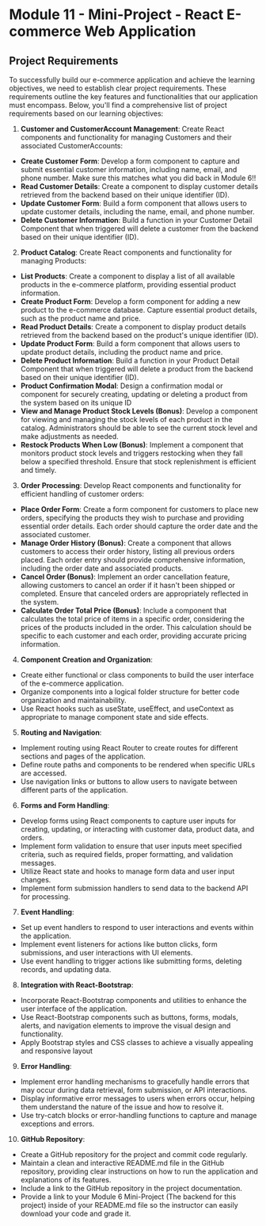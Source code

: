 # Module 11 - Mini-Project - React E-commerce Web Application

## Project Requirements
To successfully build our e-commerce application and achieve the learning objectives, we need to establish clear project requirements. These requirements outline the key features and functionalities that our application must encompass. Below, you'll find a comprehensive list of project requirements based on our learning objectives:

1. **Customer and CustomerAccount Management**: Create React components and functionality for managing Customers and their associated CustomerAccounts:
- **Create Customer Form**: Develop a form component to capture and submit essential customer information, including name, email, and phone number. Make sure this matches what you did back in Module 6!!
- **Read Customer Details**: Create a component to display customer details retrieved from the backend based on their unique identifier (ID).
- **Update Customer Form**: Build a form component that allows users to update customer details, including the name, email, and phone number.
- **Delete Customer Information**: Build a function in your Customer Detail Component that when triggered will delete a customer from the backend based on their unique identifier (ID).

2. **Product Catalog**: Create React components and functionality for managing Products:
- **List Products**: Create a component to display a list of all available products in the e-commerce platform, providing essential product information.
- **Create Product Form**: Develop a form component for adding a new product to the e-commerce database. Capture essential product details, such as the product name and price.
- **Read Product Details**: Create a component to display product details retrieved from the backend based on the product's unique identifier (ID).
- **Update Product Form**: Build a form component that allows users to update product details, including the product name and price.
- **Delete Product Information**: Build a function in your Product Detail Component that when triggered will delete a product from the backend based on their unique identifier (ID).
- **Product Confirmation Modal**: Design a confirmation modal or component for securely creating, updating or deleting a product from the system based on its unique ID
- **View and Manage Product Stock Levels (Bonus)**: Develop a component for viewing and managing the stock levels of each product in the catalog. Administrators should be able to see the current stock level and make adjustments as needed.
- **Restock Products When Low (Bonus)**: Implement a component that monitors product stock levels and triggers restocking when they fall below a specified threshold. Ensure that stock replenishment is efficient and timely.

3. **Order Processing**: Develop React components and functionality for efficient handling of customer orders:
- **Place Order Form**: Create a form component for customers to place new orders, specifying the products they wish to purchase and providing essential order details. Each order should capture the order date and the associated customer.
- **Manage Order History (Bonus)**: Create a component that allows customers to access their order history, listing all previous orders placed. Each order entry should provide comprehensive information, including the order date and associated products.
- **Cancel Order (Bonus)**: Implement an order cancellation feature, allowing customers to cancel an order if it hasn't been shipped or completed. Ensure that canceled orders are appropriately reflected in the system.
- **Calculate Order Total Price (Bonus)**: Include a component that calculates the total price of items in a specific order, considering the prices of the products included in the order. This calculation should be specific to each customer and each order, providing accurate pricing information.

4. **Component Creation and Organization**:
- Create either functional or class components to build the user interface of the e-commerce application.
- Organize components into a logical folder structure for better code organization and maintainability.
- Use React hooks such as useState, useEffect, and useContext as appropriate to manage component state and side effects.

5. **Routing and Navigation**:
- Implement routing using React Router to create routes for different sections and pages of the application.
- Define route paths and components to be rendered when specific URLs are accessed.
- Use navigation links or buttons to allow users to navigate between different parts of the application.

6. **Forms and Form Handling**:
- Develop forms using React components to capture user inputs for creating, updating, or interacting with customer data, product data, and orders.
- Implement form validation to ensure that user inputs meet specified criteria, such as required fields, proper formatting, and validation messages.
- Utilize React state and hooks to manage form data and user input changes.
- Implement form submission handlers to send data to the backend API for processing.

7. **Event Handling**:
- Set up event handlers to respond to user interactions and events within the application.
- Implement event listeners for actions like button clicks, form submissions, and user interactions with UI elements.
- Use event handling to trigger actions like submitting forms, deleting records, and updating data.

8. **Integration with React-Bootstrap**:
- Incorporate React-Bootstrap components and utilities to enhance the user interface of the application.
- Use React-Bootstrap components such as buttons, forms, modals, alerts, and navigation elements to improve the visual design and functionality.
- Apply Bootstrap styles and CSS classes to achieve a visually appealing and responsive layout

9. **Error Handling**:
- Implement error handling mechanisms to gracefully handle errors that may occur during data retrieval, form submission, or API interactions.
- Display informative error messages to users when errors occur, helping them understand the nature of the issue and how to resolve it.
- Use try-catch blocks or error-handling functions to capture and manage exceptions and errors.

10. **GitHub Repository**:
- Create a GitHub repository for the project and commit code regularly.
- Maintain a clean and interactive README.md file in the GitHub repository, providing clear instructions on how to run the application and explanations of its features.
- Include a link to the GitHub repository in the project documentation.
- Provide a link to your Module 6 Mini-Project (The backend for this project) inside of your README.md file so the instructor can easily download your code and grade it.